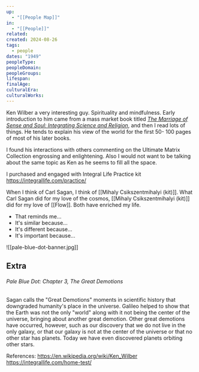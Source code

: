 ```yaml
---
up:
  - "[[People Map]]"
in:
  - "[[People]]"
related: 
created: 2024-08-26
tags:
  - people
dates: "1949"
peopleType: 
peopleDomain: 
peopleGroups: 
lifespan: 
finalAge: 
culturalEra: 
culturalWorks:
---
```



Ken Wilber a very interesting guy. Spirituality and mindfulness. Early introduction to him came from a mass market book titled _[The Marriage of Sense and Soul: Integrating Science and Religion](https://en.wikipedia.org/wiki/The_Marriage_of_Sense_and_Soul:_Integrating_Science_and_Religion "The Marriage of Sense and Soul: Integrating Science and Religion")_, and then I read lots of things. He tends to explain his view of the world for the first 50- 100 pages of most of his later books.

I found his interactions with others commenting on the Ultimate Matrix Collection engrossing and enlightening. Also I would not want to be talking about the same topic as Ken as he seems to fill all the space.

I purchased and engaged with Integral Life Practice kit https://integrallife.com/practice/

When I think of Carl Sagan, I think of [[Mihaly Csikszentmihalyi (kit)]]. What Carl Sagan did for my love of the cosmos, [[Mihaly Csikszentmihalyi (kit)]] did for my love of [[Flow]]. Both have enriched my life.

- That reminds me...
- It's similar because...
- It's different because...
- It's important because...

![[pale-blue-dot-banner.jpg]]

## Extra
###### Pale Blue Dot: Chapter 3, *The Great Demotions*
Sagan calls the "Great Demotions" moments in scientific history that downgraded humanity's place in the universe. Galileo helped to show that the Earth was not the only "world" along with it not being the center of the universe, bringing about another great demotion. Other great demotions have occurred, however, such as our discovery that we do not live in the only galaxy, or that our galaxy is not at the center of the universe or that no other star has planets. Today we have even discovered planets orbiting other stars.

References:
https://en.wikipedia.org/wiki/Ken_Wilber
https://integrallife.com/home-test/
